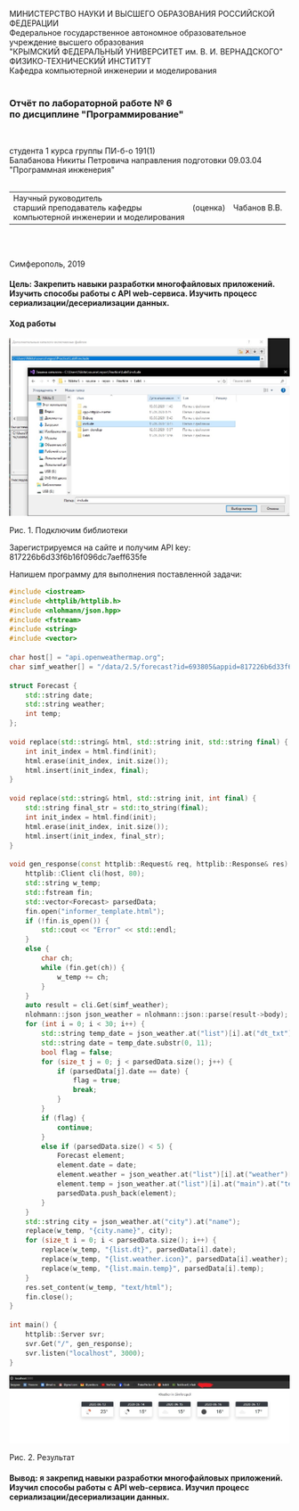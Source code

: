 МИНИСТЕРСТВО НАУКИ  И ВЫСШЕГО ОБРАЗОВАНИЯ РОССИЙСКОЙ ФЕДЕРАЦИИ  
Федеральное государственное автономное образовательное учреждение высшего образования  
"КРЫМСКИЙ ФЕДЕРАЛЬНЫЙ УНИВЕРСИТЕТ им. В. И. ВЕРНАДСКОГО"  
ФИЗИКО-ТЕХНИЧЕСКИЙ ИНСТИТУТ  
Кафедра компьютерной инженерии и моделирования
<br/><br/>

### Отчёт по лабораторной работе № 6<br/> по дисциплине "Программирование"
<br/>

студента 1 курса группы ПИ-б-о 191(1)  
Балабанова Никиты Петровича
направления подготовки 09.03.04 "Программная инженерия"  
<br/>

<table>
<tr><td>Научный руководитель<br/> старший преподаватель кафедры<br/> компьютерной инженерии и моделирования</td>
<td>(оценка)</td>
<td>Чабанов В.В.</td>
</tr>
</table>
<br/><br/>

Симферополь, 2019

#### Цель: Закрепить навыки разработки многофайловыx приложений. Изучить способы работы с API web-сервиса. Изучить процесс сериализации/десериализации данных.

#### Ход работы

 ![](https://github.com/PraiseTheSun-0/Practice/blob/master/Lab6/Lab6/Screenshots/Screenshot_1.jpg?raw=true) 

Рис. 1. Подключим библиотеки

Зарегистрируемся на сайте и получим API key: 817226b6d33f6b16f096dc7aeff635fe

Напишем программу для выполнения поставленной задачи:

```c++
#include <iostream>
#include <httplib/httplib.h>
#include <nlohmann/json.hpp>
#include <fstream>
#include <string>
#include <vector>

char host[] = "api.openweathermap.org";
char simf_weather[] = "/data/2.5/forecast?id=693805&appid=817226b6d33f6b16f096dc7aeff635fe&units=metric";

struct Forecast {
	std::string date;
	std::string weather;
	int temp;
};

void replace(std::string& html, std::string init, std::string final) {
	int init_index = html.find(init);
	html.erase(init_index, init.size());
	html.insert(init_index, final);
}

void replace(std::string& html, std::string init, int final) {
	std::string final_str = std::to_string(final);
	int init_index = html.find(init);
	html.erase(init_index, init.size());
	html.insert(init_index, final_str);
}

void gen_response(const httplib::Request& req, httplib::Response& res) {
	httplib::Client cli(host, 80);
	std::string w_temp;
	std::fstream fin;
	std::vector<Forecast> parsedData;
	fin.open("informer_template.html");
	if (!fin.is_open()) {
		std::cout << "Error" << std::endl;
	}
	else {
		char ch;
		while (fin.get(ch)) {
			w_temp += ch;
		}
	}
	auto result = cli.Get(simf_weather);
	nlohmann::json json_weather = nlohmann::json::parse(result->body);
	for (int i = 0; i < 30; i++) {
		std::string temp_date = json_weather.at("list")[i].at("dt_txt");
		std::string date = temp_date.substr(0, 11);
		bool flag = false;
		for (size_t j = 0; j < parsedData.size(); j++) {
			if (parsedData[j].date == date) {
				flag = true;
				break;
			}
		}
		if (flag) {
			continue;
		}
		else if (parsedData.size() < 5) {
			Forecast element;
			element.date = date;
			element.weather = json_weather.at("list")[i].at("weather")[0].at("icon");
			element.temp = json_weather.at("list")[i].at("main").at("temp");
			parsedData.push_back(element);
		}
	}
	std::string city = json_weather.at("city").at("name");
	replace(w_temp, "{city.name}", city);
	for (size_t i = 0; i < parsedData.size(); i++) {
		replace(w_temp, "{list.dt}", parsedData[i].date);
		replace(w_temp, "{list.weather.icon}", parsedData[i].weather);
		replace(w_temp, "{list.main.temp}", parsedData[i].temp);
	}
	res.set_content(w_temp, "text/html");
	fin.close();
}

int main() {
	httplib::Server svr;
	svr.Get("/", gen_response);
	svr.listen("localhost", 3000);
}
```
 ![](https://github.com/PraiseTheSun-0/Practice/blob/master/Lab6/Lab6/Screenshots/Screenshot_2.jpg?raw=true) 

Рис. 2. Результат

#### Вывод: я закрепид навыки разработки многофайловыx приложений. Изучил способы работы с API web-сервиса. Изучил процесс сериализации/десериализации данных.